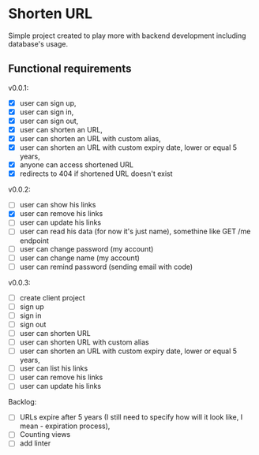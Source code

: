# Shorten URL

Simple project created to play more with backend development including database's usage. 

## Functional requirements

v0.0.1:

- [x] user can sign up,
- [x] user can sign in,
- [x] user can sign out,
- [x] user can shorten an URL,
- [x] user can shorten an URL with custom alias,
- [x] user can shorten an URL with custom expiry date, lower or equal 5 years,
- [x] anyone can access shortened URL
- [x] redirects to 404 if shortened URL doesn't exist

v0.0.2:

- [ ] user can show his links
- [x] user can remove his links
- [ ] user can update his links
- [ ] user can read his data (for now it's just name), somethine like GET /me endpoint
- [ ] user can change password (my account)
- [ ] user can change name (my account)
- [ ] user can remind password (sending email with code)

v0.0.3:

- [ ] create client project
- [ ] sign up
- [ ] sign in
- [ ] sign out
- [ ] user can shorten URL
- [ ] user can shorten URL with custom alias
- [ ] user can shorten an URL with custom expiry date, lower or equal 5 years,
- [ ] user can list his links
- [ ] user can remove his links
- [ ] user can update his links

Backlog:

- [ ] URLs expire after 5 years (I still need to specify how will it look like, I mean - expiration process),
- [ ] Counting views
- [ ] add linter

